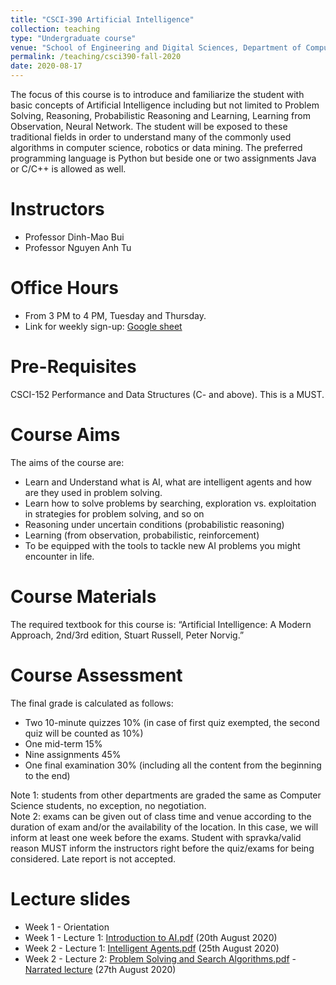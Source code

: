 ```yaml
---
title: "CSCI-390 Artificial Intelligence"
collection: teaching
type: "Undergraduate course"
venue: "School of Engineering and Digital Sciences, Department of Computer Science"
permalink: /teaching/csci390-fall-2020
date: 2020-08-17
---
```

The focus of this course is to introduce and familiarize the student with basic concepts of Artificial Intelligence including but not limited to Problem Solving, Reasoning, Probabilistic Reasoning and Learning, Learning from Observation, Neural Network. The student will be exposed to these traditional fields in order to understand many of the commonly used algorithms in computer science, robotics or data mining. The preferred programming language is Python but beside one or two assignments Java or C/C++ is allowed as well.

Instructors
======
* Professor Dinh-Mao Bui
* Professor Nguyen Anh Tu

Office Hours
======
* From 3 PM to 4 PM, Tuesday and Thursday.
* Link for weekly sign-up: [Google sheet](https://docs.google.com/spreadsheets/d/1PgTaNsYHiomK5GQ4gE3XulAQC0ZdspXwY9he8OdcY3A/edit?usp=sharing) 

Pre-Requisites
======
CSCI-152 Performance and Data Structures (C- and above). This is a MUST.

Course Aims
======
The aims of the course are:
* Learn and Understand what is AI, what are intelligent agents and how are they used in problem solving.
* Learn how to solve problems by searching, exploration vs. exploitation in strategies for problem solving, and so on
* Reasoning under uncertain conditions (probabilistic reasoning)
* Learning (from observation, probabilistic, reinforcement)
* To be equipped with the tools to tackle new AI problems you might encounter in life.

Course Materials
======
The required textbook for this course is: “Artificial Intelligence: A Modern Approach, 2nd/3rd edition, Stuart Russell, Peter Norvig.”

Course Assessment
======
The final grade is calculated as follows:
* Two 10-minute quizzes 10% (in case of first quiz exempted, the second quiz will be counted as 10%)
* One mid-term 15%
* Nine assignments 45%
* One final examination 30% (including all the content from the beginning to the end)  

Note 1: students from other departments are graded the same as Computer Science students, no exception, no negotiation.  
Note 2: exams can be given out of class time and venue according to the duration of exam and/or the availability of the location. In this case, we will inform at least one week before the exams. Student with spravka/valid reason MUST inform the instructors right before the quiz/exams for being considered. Late report is not accepted.

Lecture slides
======
* Week 1 - Orientation
* Week 1 - Lecture 1: [Introduction to AI.pdf](https://drive.google.com/file/d/1q1yytbCFSDXmrW5J6__Fdo-kEGpa9_j9/view?usp=sharing) (20th August 2020)
* Week 2 - Lecture 1: [Intelligent Agents.pdf](https://drive.google.com/file/d/1TG8oz-vOb7BkrFdw5D520gn5rHIyHymo/view?usp=sharing) (25th August 2020)
* Week 2 - Lecture 2: [Problem Solving and Search Algorithms.pdf](https://drive.google.com/file/d/1Gqcyg-2lzstAts9e5ikX9FUFTsaSvyrJ/view?usp=sharing) - [Narrated lecture](https://www.youtube.com/watch?v=fMfdPIwDGQ0) (27th August 2020)
